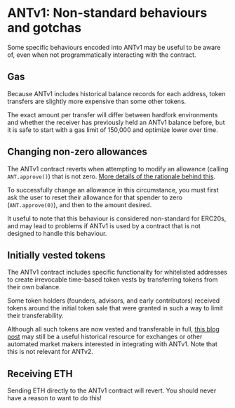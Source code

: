 # ANTv1: Non-standard behaviours and gotchas

Some specific behaviours encoded into ANTv1 may be useful to be aware of, even when not programmatically interacting with the contract.

## Gas

Because ANTv1 includes historical balance records for each address, token transfers are slightly more expensive than some other tokens.

The exact amount per transfer will differ between hardfork environments and whether the receiver has previously held an ANTv1 balance before, but it is safe to start with a gas limit of 150,000 and optimize lower over time.

## Changing non-zero allowances

The ANTv1 contract reverts when attempting to modify an allowance (calling `ANT.approve()`) that is not zero. [More details of the rationale behind this](https://github.com/ethereum/EIPs/issues/20#issuecomment-263524729).

To successfully change an allowance in this circumstance, you must first ask the user to reset their allowance for that spender to zero (`ANT.approve(0)`), and then to the amount desired.

It useful to note that this behaviour is considered non-standard for ERC20s, and may lead to problems if ANTv1 is used by a contract that is not designed to handle this behaviour.

## Initially vested tokens

The ANTv1 contract includes specific functionality for whitelisted addresses to create irrevocable time-based token vests by transferring tokens from their own balance.

Some token holders (founders, advisors, and early contributors) received tokens around the initial token sale that were granted in such a way to limit their transferability.

Although all such tokens are now vested and transferable in full, [this blog post](https://aragon.org/blog/a-note-for-exchanges-or-holders-interacting-with-ant-in-an-automated-manner-fe13152c1b36) may still be a useful historical resource for exchanges or other automated market makers interested in integrating with ANTv1. Note that this is not relevant for ANTv2.

## Receiving ETH

Sending ETH directly to the ANTv1 contract will revert. You should never have a reason to want to do this!


